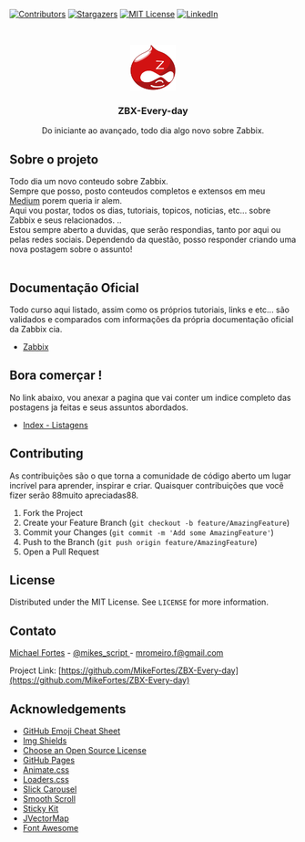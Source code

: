 <!--
*** Thanks for checking out the Best-README-Template. If you have a suggestion
*** that would make this better, please fork the repo and create a pull request
*** or simply open an issue with the tag "enhancement".
*** Thanks again! Now go create something AMAZING! :D
-->



<!-- PROJECT SHIELDS -->
<!--
*** I'm using markdown "reference style" links for readability.
*** Reference links are enclosed in brackets [ ] instead of parentheses ( ).
*** See the bottom of this document for the declaration of the reference variables
*** for contributors-url, forks-url, etc. This is an optional, concise syntax you may use.
*** https://www.markdownguide.org/basic-syntax/#reference-style-links
-->
[![Contributors][contributors-shield]][contributors-url]
[![Stargazers][stars-shield]][stars-url]
[![MIT License][license-shield]][license-url]
[![LinkedIn][linkedin-shield]][linkedin-url]
<!---
[![Forks][forks-shield]][forks-url]
[![Issues][issues-shield]][issues-url]
-->

<!-- PROJECT LOGO -->
<br />
<p align="center">
  <a href="https://github.com/MikeFortes/ZBX-Every-day">
    <img src="images/logo.png" alt="Logo" width="80" height="80">
  </a>

  <h3 align="center">ZBX-Every-day</h3>

  <p align="center">
    Do iniciante ao avançado, todo dia algo novo sobre Zabbix.
</p>



<!-- TABLE OF CONTENTS
Sera comentado, visto que se trata de listas datadas

<details open="open">
  <summary>Table of Contents</summary>
  <ol>
    <li>
      <a href="#about-the-project">About The Project</a>
      <ul>
        <li><a href="#built-with">Built With</a></li>
      </ul>
    </li>
    <li>
      <a href="#getting-started">Getting Started</a>
      <ul>
        <li><a href="#prerequisites">Prerequisites</a></li>
        <li><a href="#installation">Installation</a></li>
      </ul>
    </li>
    <li><a href="#usage">Usage</a></li>
    <li><a href="#roadmap">Roadmap</a></li>
    <li><a href="#contributing">Contributing</a></li>
    <li><a href="#license">License</a></li>
    <li><a href="#contact">Contact</a></li>
    <li><a href="#acknowledgements">Acknowledgements</a></li>
  </ol>
</details>

 -->

<!-- ABOUT THE PROJECT -->
## Sobre o projeto
<!-- 
[![Product Name Screen Shot][product-screenshot]](https://example.com)
-->
Todo dia um novo conteudo sobre Zabbix.
<br>
Sempre que posso, posto conteudos completos e extensos em meu [Medium](https://mromeiro-f.medium.com) porem queria ir alem.
 <br>Aqui vou postar, todos os dias, tutoriais, topicos, noticias, etc... sobre Zabbix e seus relacionados.
.. <br>
Estou sempre aberto a duvidas, que serão respondias, tanto por aqui ou pelas redes sociais. Dependendo da questão, posso responder criando uma nova postagem sobre o assunto!  <br> <br>

## Documentação Oficial

Todo curso aqui listado, assim como os próprios tutoriais, links e etc... são validados e comparados com informações da própria documentação oficial da Zabbix cia.

* [Zabbix](https://www.zabbix.com/br)


## Bora comerçar !

No link abaixo, vou anexar a pagina que vai conter um indice completo das postagens ja feitas e seus assuntos abordados.

* [Index - Listagens](https://github.com/MikeFortes/ZBX-Every-day/tree/main/Listas/2022)

<!-- 
### Prerequisites

This is an example of how to list things you need to use the software and how to install them.
* npm
  ```sh
  npm install npm@latest -g
  ```

### Installation

1. Get a free API Key at [https://example.com](https://example.com)
2. Clone the repo
   ```sh
   git clone https://github.com/your_username_/Project-Name.git
   ```
3. Install NPM packages
   ```sh
   npm install
   ```
4. Enter your API in `config.js`
   ```JS
   const API_KEY = 'ENTER YOUR API';
   ```



<!-- USAGE EXAMPLES
## Usage

Use this space to show useful examples of how a project can be used. Additional screenshots, code examples and demos work well in this space. You may also link to more resources.

_For more examples, please refer to the [Documentation](https://example.com)_



<!-- ROADMAP
## Roadmap

See the [open issues](https://github.com/othneildrew/Best-README-Template/issues) for a list of proposed features (and known issues).


-->
<!-- CONTRIBUTING TEXTO ORIGINAL-->
## Contributing

As contribuições são o que torna a comunidade de código aberto um lugar incrível para aprender, inspirar e criar. Quaisquer contribuições que você fizer serão 88muito apreciadas88.


1. Fork the Project
2. Create your Feature Branch (`git checkout -b feature/AmazingFeature`)
3. Commit your Changes (`git commit -m 'Add some AmazingFeature'`)
4. Push to the Branch (`git push origin feature/AmazingFeature`)
5. Open a Pull Request



<!-- LICENSE -->
## License

Distributed under the MIT License. See `LICENSE` for more information.



<!-- CONTACT -->
## Contato

[Michael Fortes](https://www.linkedin.com/in/mikefortes/) - [@mikes_script
](https://twitter.com/mikes_script) - mromeiro.f@gmail.com

Project Link: [https://github.com/MikeFortes/ZBX-Every-day](https://github.com/MikeFortes/ZBX-Every-day)



<!-- ACKNOWLEDGEMENTS -->
## Acknowledgements
* [GitHub Emoji Cheat Sheet](https://www.webpagefx.com/tools/emoji-cheat-sheet)
* [Img Shields](https://shields.io)
* [Choose an Open Source License](https://choosealicense.com)
* [GitHub Pages](https://pages.github.com)
* [Animate.css](https://daneden.github.io/animate.css)
* [Loaders.css](https://connoratherton.com/loaders)
* [Slick Carousel](https://kenwheeler.github.io/slick)
* [Smooth Scroll](https://github.com/cferdinandi/smooth-scroll)
* [Sticky Kit](http://leafo.net/sticky-kit)
* [JVectorMap](http://jvectormap.com)
* [Font Awesome](https://fontawesome.com)





<!-- MARKDOWN LINKS & IMAGES -->
<!-- https://www.markdownguide.org/basic-syntax/#reference-style-links -->
[contributors-shield]: https://img.shields.io/github/contributors/MikeFortes/ZBX-Every-day.svg?style=for-the-badge
[contributors-url]: https://github.com/MikeFortes/ZBX-Every-day/graphs/contributors
[forks-shield]: https://img.shields.io/github/MikeFortes/ZBX-Every-day.svg?style=for-the-badge
[forks-url]: https://github.com/MikeFortes/ZBX-Every-day/network/members
[stars-shield]: https://img.shields.io/github/stars/MikeFortes/ZBX-Every-day.svg?style=for-the-badge
[stars-url]: https://github.com/MikeFortes/ZBX-Every-day/stargazers
[issues-shield]: https://img.shields.io/github/MikeFortes/ZBX-Every-day.svg?style=for-the-badge
[issues-url]: https://github.com/MikeFortes/ZBX-Every-day/issues
[license-shield]: https://img.shields.io/github/license/MikeFortes/ZBX-Every-day.svg?style=for-the-badge
[license-url]: https://github.com/MikeFortes/ZBX-Every-day/LICENSE.txt
[linkedin-shield]: https://img.shields.io/badge/-LinkedIn-black.svg?style=for-the-badge&logo=linkedin&colorB=555
[linkedin-url]: https://www.linkedin.com/in/mikefortes/
[product-screenshot]: images/screenshot.png
